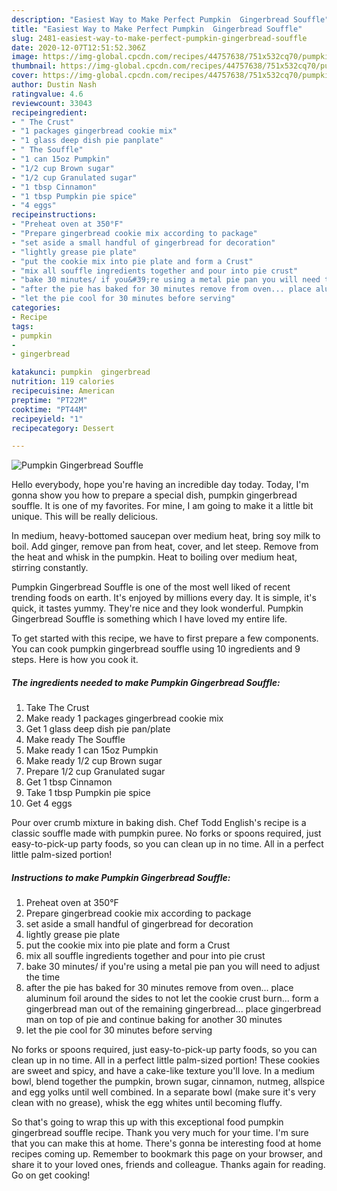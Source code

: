 ```yaml
---
description: "Easiest Way to Make Perfect Pumpkin  Gingerbread Souffle"
title: "Easiest Way to Make Perfect Pumpkin  Gingerbread Souffle"
slug: 2481-easiest-way-to-make-perfect-pumpkin-gingerbread-souffle
date: 2020-12-07T12:51:52.306Z
image: https://img-global.cpcdn.com/recipes/44757638/751x532cq70/pumpkin-gingerbread-souffle-recipe-main-photo.jpg
thumbnail: https://img-global.cpcdn.com/recipes/44757638/751x532cq70/pumpkin-gingerbread-souffle-recipe-main-photo.jpg
cover: https://img-global.cpcdn.com/recipes/44757638/751x532cq70/pumpkin-gingerbread-souffle-recipe-main-photo.jpg
author: Dustin Nash
ratingvalue: 4.6
reviewcount: 33043
recipeingredient:
- " The Crust"
- "1 packages gingerbread cookie mix"
- "1 glass deep dish pie panplate"
- " The Souffle"
- "1 can 15oz Pumpkin"
- "1/2 cup Brown sugar"
- "1/2 cup Granulated sugar"
- "1 tbsp Cinnamon"
- "1 tbsp Pumpkin pie spice"
- "4 eggs"
recipeinstructions:
- "Preheat oven at 350°F"
- "Prepare gingerbread cookie mix according to package"
- "set aside a small handful of gingerbread for decoration"
- "lightly grease pie plate"
- "put the cookie mix into pie plate and form a Crust"
- "mix all souffle ingredients together and pour into pie crust"
- "bake 30 minutes/ if you&#39;re using a metal pie pan you will need to adjust the time"
- "after the pie has baked for 30 minutes remove from oven... place aluminum foil around the sides to not let the cookie crust burn... form a gingerbread man out of the remaining gingerbread... place gingerbread man on top of pie and continue baking for another 30 minutes"
- "let the pie cool for 30 minutes before serving"
categories:
- Recipe
tags:
- pumpkin
- 
- gingerbread

katakunci: pumpkin  gingerbread 
nutrition: 119 calories
recipecuisine: American
preptime: "PT22M"
cooktime: "PT44M"
recipeyield: "1"
recipecategory: Dessert

---
```



![Pumpkin  Gingerbread Souffle](https://img-global.cpcdn.com/recipes/44757638/751x532cq70/pumpkin-gingerbread-souffle-recipe-main-photo.jpg)

Hello everybody, hope you're having an incredible day today. Today, I'm gonna show you how to prepare a special dish, pumpkin  gingerbread souffle. It is one of my favorites. For mine, I am going to make it a little bit unique. This will be really delicious.

In medium, heavy-bottomed saucepan over medium heat, bring soy milk to boil. Add ginger, remove pan from heat, cover, and let steep. Remove from the heat and whisk in the pumpkin. Heat to boiling over medium heat, stirring constantly.

Pumpkin  Gingerbread Souffle is one of the most well liked of recent trending foods on earth. It's enjoyed by millions every day. It is simple, it's quick, it tastes yummy. They're nice and they look wonderful. Pumpkin  Gingerbread Souffle is something which I have loved my entire life.


To get started with this recipe, we have to first prepare a few components. You can cook pumpkin  gingerbread souffle using 10 ingredients and 9 steps. Here is how you cook it.

<!--inarticleads1-->

##### The ingredients needed to make Pumpkin  Gingerbread Souffle:

1. Take  The Crust
1. Make ready 1 packages gingerbread cookie mix
1. Get 1 glass deep dish pie pan/plate
1. Make ready  The Souffle
1. Make ready 1 can 15oz Pumpkin
1. Make ready 1/2 cup Brown sugar
1. Prepare 1/2 cup Granulated sugar
1. Get 1 tbsp Cinnamon
1. Take 1 tbsp Pumpkin pie spice
1. Get 4 eggs


Pour over crumb mixture in baking dish. Chef Todd English&#39;s recipe is a classic souffle made with pumpkin puree. No forks or spoons required, just easy-to-pick-up party foods, so you can clean up in no time. All in a perfect little palm-sized portion! 

<!--inarticleads2-->

##### Instructions to make Pumpkin  Gingerbread Souffle:

1. Preheat oven at 350°F
1. Prepare gingerbread cookie mix according to package
1. set aside a small handful of gingerbread for decoration
1. lightly grease pie plate
1. put the cookie mix into pie plate and form a Crust
1. mix all souffle ingredients together and pour into pie crust
1. bake 30 minutes/ if you&#39;re using a metal pie pan you will need to adjust the time
1. after the pie has baked for 30 minutes remove from oven... place aluminum foil around the sides to not let the cookie crust burn... form a gingerbread man out of the remaining gingerbread... place gingerbread man on top of pie and continue baking for another 30 minutes
1. let the pie cool for 30 minutes before serving


No forks or spoons required, just easy-to-pick-up party foods, so you can clean up in no time. All in a perfect little palm-sized portion! These cookies are sweet and spicy, and have a cake-like texture you&#39;ll love. In a medium bowl, blend together the pumpkin, brown sugar, cinnamon, nutmeg, allspice and egg yolks until well combined. In a separate bowl (make sure it&#39;s very clean with no grease), whisk the egg whites until becoming fluffy. 

So that's going to wrap this up with this exceptional food pumpkin  gingerbread souffle recipe. Thank you very much for your time. I'm sure that you can make this at home. There's gonna be interesting food at home recipes coming up. Remember to bookmark this page on your browser, and share it to your loved ones, friends and colleague. Thanks again for reading. Go on get cooking!
